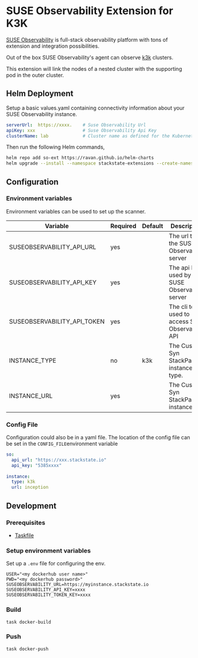 # SUSE Observability Extension for K3K

[SUSE Observability](https://www.suse.com/solutions/observability/) is full-stack observability platform with tons of extension and integration possibilities.

Out of the box SUSE Observability's agent can observe [k3k](https://github.com/rancher/k3k) clusters.

This extension will link the nodes of a nested cluster with the supporting pod in the outer cluster.


## Helm Deployment

Setup a basic values.yaml containing connectivity information about your SUSE Observability instance.

```yaml
serverUrl:  https://xxxx.    # Suse Observability Url
apiKey: xxx                  # Suse Observability Api Key
clusterName: lab             # Cluster name as defined for the Kubernetes StackPack instance in Suse Observability
```

Then run the following Helm commands,

```bash
helm repo add so-ext https://ravan.github.io/helm-charts
helm upgrade --install --namespace stackstate-extensions --create-namespace -f values.yaml so so-ext/suse-observabilty-k3k-ext                            

```

## Configuration

### Environment variables

Environment variables can be used to set up the scanner.

| Variable                       | Required | Default        | Description                                              |
|--------------------------------|----------|----------------|----------------------------------------------------------|
| SUSEOBSERVABILITY_API_URL      | yes      |                | The url to the SUSE Observability server                 |
| SUSEOBSERVABILITY_API_KEY      | yes      |                | The api key used by the SUSE Observability server        |
| SUSEOBSERVABILITY_API_TOKEN    | yes      |                | The cli token used to access SUSE Observability API      |
| INSTANCE_TYPE                  | no       | k3k            | The Custom Syn StackPack instance type.                  |
| INSTANCE_URL                   | yes      |                | The Custom Syn StackPack instance url                    |


### Config File

Configuration could also be in a yaml file.
The location of the config file can be set in the `CONFIG_FILE`environment variable

```yaml
so:
  api_url: "https://xxx.stackstate.io"
  api_key: "5385xxxx"
  
instance:
  type: k3k
  url: inception

```


## Development

### Prerequisites

- [Taskfile](https://taskfile.dev/installation/)


### Setup environment variables

Set up a `.env` file for configuring the env.

```
USER="<my dockerhub user name>"
PWD="<my dockerhub password>"
SUSEOBSERVABILITY_URL=https://myinstance.stackstate.io
SUSEOBSERVABILITY_API_KEY=xxxx
SUSEOBSERVABILITY_TOKEN_KEY=xxxx
```
### Build

```shell
task docker-build
```

### Push

```shell
task docker-push
```

